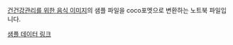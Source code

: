 [건건강관리를 위한 음식 이미지](https://aihub.or.kr/aidata/27674)의 샘플 파일을 coco포멧으로 변환하는 노트북 파일입니다.

[샘플 데이터 링크](https://kr.object.ncloudstorage.com/aidata-sample/20-02/2020-02-052.%EA%B1%B4%EA%B0%95%EA%B4%80%EB%A6%AC%EB%A5%BC%EC%9C%84%ED%95%9C%EC%9D%8C%EC%8B%9D%EC%9D%B4%EB%AF%B8%EC%A7%80_sample.zip)